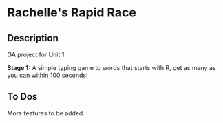 # Rachelle's Rapid Race

## Description
GA project for Unit 1

**Stage 1:** A simple typing game to words that starts with R, get as many as you can within 100 seconds!

## To Dos
More features to be added.